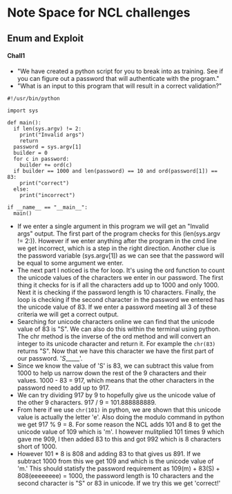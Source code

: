 # Note Space for NCL challenges

## Enum and Exploit
#### Chall1
- "We have created a python script for you to break into as training. See if you can figure out a password that will authenticate with the program."
- "What is an input to this program that will result in a correct validation?"
```
#!/usr/bin/python

import sys

def main():
  if len(sys.argv) != 2:
    print("Invalid args")
    return
  password = sys.argv[1]
  builder = 0
  for c in password:
    builder += ord(c)
  if builder == 1000 and len(password) == 10 and ord(password[1]) == 83:
    print("correct")
  else:
    print("incorrect")

if __name__ == "__main__":
  main()
```
- If we enter a single argument in this program we will get an "Invalid args" output. The first part of the program checks for this (len(sys.argv != 2:)). However if we enter anything after the program in the cmd line we get incorrect, which is a step in the right direction. Another clue is the password variable (sys.argv[1]) as we can see that the password will be equal to some argument we enter.
- The next part I noticed is the for loop. It's using the ord function to count the unicode values of the characters we enter in our password. The first thing it checks for is if all the characters add up to 1000 and only 1000. Next it is checking if the password length is 10 characters. Finally, the loop is checking if the second character in the password we entered has the unicode value of 83. If we enter a password meeting all 3 of these criteria we will get a correct output.
- Searching for unicode characters online we can find that the unicode value of 83 is "S". We can also do this within the terminal using python. The chr method is the inverse of the ord method and will convert an integer to its unicode character and return it. For example the ```chr(83)``` returns "S". Now that we have this character we have the first part of our password. '_S______'.
- Since we know the value of 'S' is 83, we can subtract this value from 1000 to help us narrow down the rest of the 9 characters and their values. 1000 - 83 = 917, which means that the other characters in the password need to add up to 917.
- We can try dividing 917 by 9 to hopefully give us the unicode value of the other 9 characters. 917 / 9 = 101.888888889. 
- From here if we use ```chr(101)``` in python, we are shown that this unicode value is actually the letter 'e'. Also doing the modulo command in python we get 917 % 9 = 8. For some reason the NCL adds 101 and 8 to get the unicode value of 109 which is 'm'. I however mulitplied 101 times 9 which gave me 909, I then added 83 to this and got 992 which is 8 characters short of 1000.
- However 101 * 8 is 808 and adding 83 to that gives us 891. If we subtract 1000 from this we get 109 and which is the unicode value of 'm.' This should statisfy the password requirement as 109(m) + 83(S) + 808(eeeeeeee) = 1000, the password length is 10 characters and the second character is "S" or 83 in unicode. If we try this we get 'correct!'